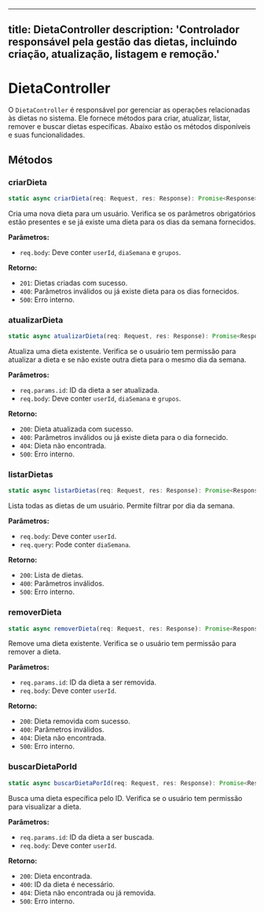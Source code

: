 
---
title: DietaController
description: 'Controlador responsável pela gestão das dietas, incluindo criação, atualização, listagem e remoção.'
---

# DietaController

O `DietaController` é responsável por gerenciar as operações relacionadas às dietas no sistema. Ele fornece métodos para criar, atualizar, listar, remover e buscar dietas específicas. Abaixo estão os métodos disponíveis e suas funcionalidades.

## Métodos

### criarDieta

```typescript
static async criarDieta(req: Request, res: Response): Promise<Response>
```

Cria uma nova dieta para um usuário. Verifica se os parâmetros obrigatórios estão presentes e se já existe uma dieta para os dias da semana fornecidos.

**Parâmetros:**
- `req.body`: Deve conter `userId`, `diaSemana` e `grupos`.

**Retorno:**
- `201`: Dietas criadas com sucesso.
- `400`: Parâmetros inválidos ou já existe dieta para os dias fornecidos.
- `500`: Erro interno.

### atualizarDieta

```typescript
static async atualizarDieta(req: Request, res: Response): Promise<Response>
```

Atualiza uma dieta existente. Verifica se o usuário tem permissão para atualizar a dieta e se não existe outra dieta para o mesmo dia da semana.

**Parâmetros:**
- `req.params.id`: ID da dieta a ser atualizada.
- `req.body`: Deve conter `userId`, `diaSemana` e `grupos`.

**Retorno:**
- `200`: Dieta atualizada com sucesso.
- `400`: Parâmetros inválidos ou já existe dieta para o dia fornecido.
- `404`: Dieta não encontrada.
- `500`: Erro interno.

### listarDietas

```typescript
static async listarDietas(req: Request, res: Response): Promise<Response>
```

Lista todas as dietas de um usuário. Permite filtrar por dia da semana.

**Parâmetros:**
- `req.body`: Deve conter `userId`.
- `req.query`: Pode conter `diaSemana`.

**Retorno:**
- `200`: Lista de dietas.
- `400`: Parâmetros inválidos.
- `500`: Erro interno.

### removerDieta

```typescript
static async removerDieta(req: Request, res: Response): Promise<Response>
```

Remove uma dieta existente. Verifica se o usuário tem permissão para remover a dieta.

**Parâmetros:**
- `req.params.id`: ID da dieta a ser removida.
- `req.body`: Deve conter `userId`.

**Retorno:**
- `200`: Dieta removida com sucesso.
- `400`: Parâmetros inválidos.
- `404`: Dieta não encontrada.
- `500`: Erro interno.

### buscarDietaPorId

```typescript
static async buscarDietaPorId(req: Request, res: Response): Promise<Response>
```

Busca uma dieta específica pelo ID. Verifica se o usuário tem permissão para visualizar a dieta.

**Parâmetros:**
- `req.params.id`: ID da dieta a ser buscada.
- `req.body`: Deve conter `userId`.

**Retorno:**
- `200`: Dieta encontrada.
- `400`: ID da dieta é necessário.
- `404`: Dieta não encontrada ou já removida.
- `500`: Erro interno.
